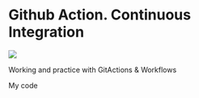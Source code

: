 # Github Action. Continuous Integration
![](https://github.com/Stanislav-Hryhorskyi/new-action/actions/workflows/my_first_jobs/badge.svg)

Working and practice with GitActions &amp; Workflows

My code
